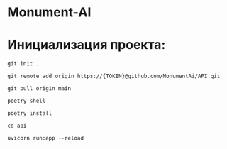 # Monument-AI



# Инициализация проекта:

```
git init .

git remote add origin https://{TOKEN}@github.com/MonumentAi/API.git

git pull origin main

poetry shell

poetry install

cd api

uvicorn run:app --reload

```
